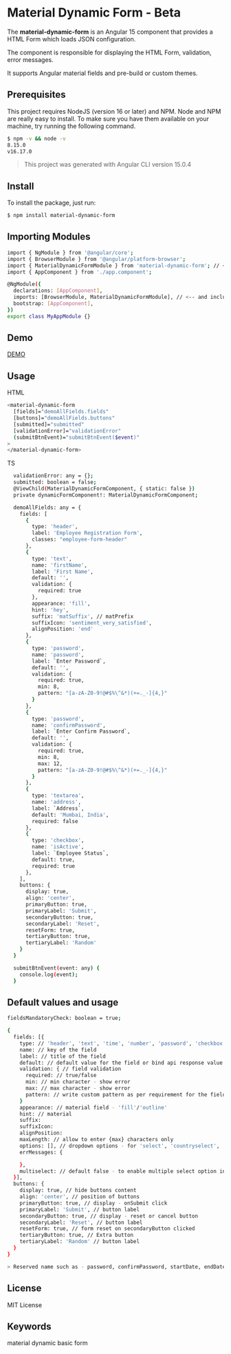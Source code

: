 # Material Dynamic Form - Beta
The **material-dynamic-form** is an Angular 15 component that provides a HTML Form which loads JSON configuration.

The component is responsible for displaying the HTML Form, validation, error messages.

It supports Angular material fields and pre-build or custom themes.

## Prerequisites
This project requires NodeJS (version 16 or later) and NPM. Node and NPM are really easy to install. To 
make sure you have them available on your machine, try running the following command.

```sh
$ npm -v && node -v
8.15.0
v16.17.0
```
> This project was generated with Angular CLI version 15.0.4


## Install
To install the package, just run:

```sh
$ npm install material-dynamic-form
```


## Importing Modules
```sh
import { NgModule } from '@angular/core';
import { BrowserModule } from '@angular/platform-browser';
import { MaterialDynamicFormModule } from 'material-dynamic-form'; // <-- import it
import { AppComponent } from './app.component';

@NgModule({
  declarations: [AppComponent],
  imports: [BrowserModule, MaterialDynamicFormModule], // <-- and include it
  bootstrap: [AppComponent],
})
export class MyAppModule {}
```

## Demo
[DEMO](https://stackblitz.com/edit/angular-ivy-dt86tr)

## Usage
HTML

```sh
<material-dynamic-form 
  [fields]="demoAllFields.fields" 
  [buttons]="demoAllFields.buttons" 
  [submitted]="submitted"
  [validationError]="validationError" 
  (submitBtnEvent)="submitBtnEvent($event)"
>
</material-dynamic-form>
```

TS

```sh
  validationError: any = {};
  submitted: boolean = false;
  @ViewChild(MaterialDynamicFormComponent, { static: false })
  private dynamicFormComponent!: MaterialDynamicFormComponent;

  demoAllFields: any = {
    fields: [
      {
        type: 'header',
        label: 'Employee Registration Form',
        classes: "employee-form-header"
      },
      {
        type: 'text',
        name: 'firstName',
        label: 'First Name',
        default: '',
        validation: {
          required: true
        },
        appearance: 'fill',
        hint: 'hey',
        suffix: 'matSuffix', // matPrefix
        suffixIcon: 'sentiment_very_satisfied',
        alignPosition: 'end'
      },
      {
        type: 'password',
        name: 'password',
        label: `Enter Password`,
        default: '',
        validation: {
          required: true,
          min: 8,
          pattern: "[a-zA-Z0-9!@#$%\^&*)(+=._-]{4,}"
        }
      },
      {
        type: 'password',
        name: 'confirmPassword',
        label: `Enter Confirm Password`,
        default: '',
        validation: {
          required: true,
          min: 8,
          max: 12,
          pattern: "[a-zA-Z0-9!@#$%\^&*)(+=._-]{4,}"
        }
      },
      {
        type: 'textarea',
        name: 'address',
        label: `Address`,
        default: 'Mumbai, India',
        required: false
      },
      {
        type: 'checkbox',
        name: 'isActive',
        label: `Employee Status`,
        default: true,
        required: true
      },
    ],
    buttons: {
      display: true,
      align: 'center',
      primaryButton: true,
      primaryLabel: 'Submit',
      secondaryButton: true,
      secondaryLabel: 'Reset',
      resetForm: true,
      tertiaryButton: true,
      tertiaryLabel: 'Random'
    }
  }

  submitBtnEvent(event: any) {
    console.log(event);
  }
```

## Default values and usage
```sh
fieldsMandatoryCheck: boolean = true;

{
  fields: [{
    type: // 'header', 'text', 'time', 'number', 'password', 'checkbox', 'select', 'countryselect', 'groupselect', 'radio', 'date', 'textarea',
    name: // key of the field
    label: // title of the field
    default: // default value for the field or bind api response value (also method is available)
    validation: { // field validation
      required: // true/false
      min: // min character - show error
      max: // max character - show error
      pattern: // write custom pattern as per requirement for the field
    }
    appearance: // material field - 'fill'/'outline'
    hint: // material 
    suffix: 
    suffixIcon: 
    alignPosition: 
    maxLength: // allow to enter {max} characters only
    options: [], // dropdown options - for 'select', 'countryselect', 'groupselect', 'radio'
    errMessages: {

    },
    multiselect: // default false - to enable multiple select option in type 'select'
  }],
  buttons: {
    display: true, // hide buttons content
    align: 'center', // position of buttons
    primaryButton: true, // display - onSubmit click
    primaryLabel: 'Submit', // button label
    secondaryButton: true, // display - reset or cancel button
    secondaryLabel: 'Reset', // button label
    resetForm: true, // form reset on secondaryButton clicked
    tertiaryButton: true, // Extra button
    tertiaryLabel: 'Random' // button label
  }
}

> Reserved name such as - password, confirmPassword, startDate, endDate
```


## License
MIT License


## Keywords
material dynamic basic form
